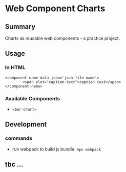 # Web Component Charts
## Summary
Charts as reusable web components - a practice project.
## Usage
### In HTML
```
<component-name data-json='json-file-name'>
        <span slot="caption-text">caption text</span>
</component-name>
```
### Available Components
- `<bar-chart>`

## Development
### commands
- run webpack to build js bundle: `npx webpack`
## tbc ...

